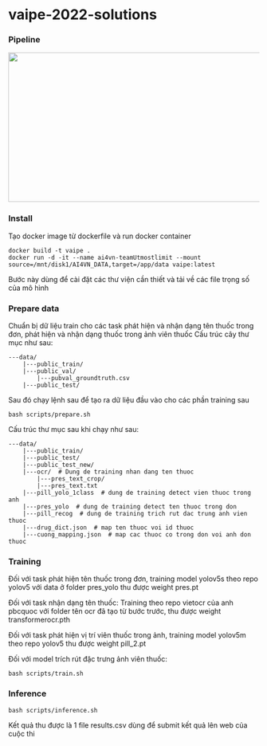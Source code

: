 # vaipe-2022-solutions
### Pipeline
<!--
![](dataset/zz.png)
![](dataset/zz.png)
-->

<div align=center>
<img src="dataset/zz.png" width="800" height="300" />
</div>

###  Install
Tạo docker image từ dockerfile và run docker container
```shell
docker build -t vaipe .
docker run -d -it --name ai4vn-teamUtmostlimit --mount source=/mnt/disk1/AI4VN_DATA,target=/app/data vaipe:latest
```

Bước này dùng để cài đặt các thư viện cần thiết và tải về các file trọng số của mô hình

###  Prepare data
Chuẩn bị dữ liệu train cho các task phát hiện và nhận dạng tên thuốc trong đơn, phát hiện và nhận dạng thuốc trong ảnh viên thuốc
Cấu trúc cây thư mục như sau:
```shell
---data/
    |---public_train/
    |---public_val/
        |---pubval_groundtruth.csv
    |---public_test/    
```
Sau đó chạy lệnh sau để tạo ra dữ liệu đầu vào cho các phần training sau
```shell
bash scripts/prepare.sh
```
Cấu trúc thư mục sau khi chạy như sau:
```shell
---data/
    |---public_train/
    |---public_test/
    |---public_test_new/
    |---ocr/  # Dung de training nhan dang ten thuoc
        |---pres_text_crop/
        |---pres_text.txt 
    |---pill_yolo_1class  # dung de training detect vien thuoc trong anh
    |---pres_yolo  # dung de training detect ten thuoc trong don
    |---pill_recog  # dung de training trich rut dac trung anh vien thuoc
    |---drug_dict.json  # map ten thuoc voi id thuoc
    |---cuong_mapping.json  # map cac thuoc co trong don voi anh don thuoc
```
###  Training
Đối với task phát hiện tên thuốc trong đơn, training model yolov5s theo repo yolov5 với data ở folder pres_yolo thu được weight pres.pt

Đối với task nhận dạng tên thuốc: Training theo repo vietocr của anh pbcquoc với folder tên ocr đã tạo từ bước trước, thu được weight transformerocr.pth

Đối với task phát hiện vị trí viên thuốc trong ảnh, training model yolov5m theo repo yolov5 thu được weight pill_2.pt

Đối với model trích rút đặc trưng ảnh viên thuốc:
```shell
bash scripts/train.sh
```
###  Inference
```shell
bash scripts/inference.sh
```
Kết quả thu được là 1 file results.csv dùng để submit kết quả lên web của cuộc thi

